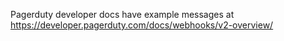 Pagerduty developer docs have example messages at
https://developer.pagerduty.com/docs/webhooks/v2-overview/

